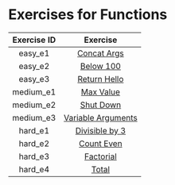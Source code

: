 # Exercises for Functions

| Exercise ID | Exercise |
|:-----------:|:--------:|
| easy_e1 | [Concat Args](https://github.com/ByteAcademyCo/Introduction-And-Environment/tree/master/exercises/hello_world/1_arithmetic) |
| easy_e2 | [Below 100](https://github.com/ByteAcademyCo/Introduction-And-Environment/tree/master/exercises/hello_world/1_concantenation) |
| easy_e3 | [Return Hello](https://github.com/ByteAcademyCo/Introduction-And-Environment/tree/master/exercises/hello_world/1_name_bindings) |
| medium_e1 | [Max Value](https://github.com/ByteAcademyCo/Introduction-And-Environment/tree/master/exercises/hello_world/1_operators) |
| medium_e2 | [Shut Down](https://github.com/ByteAcademyCo/Introduction-And-Environment/tree/master/exercises/hello_world/2_capture_display) |
| medium_e3 | [Variable Arguments](https://github.com/ByteAcademyCo/Introduction-And-Environment/tree/master/exercises/hello_world/2_python_caches) |
| hard_e1 | [Divisible by 3](https://github.com/ByteAcademyCo/Introduction-And-Environment/tree/master/exercises/hello_world/2_string_arithmetic) |
| hard_e2 | [Count Even](https://github.com/ByteAcademyCo/Introduction-And-Environment/tree/master/exercises/hello_world/2_string_duplication) |
| hard_e3 | [Factorial](https://github.com/ByteAcademyCo/Introduction-And-Environment/tree/master/exercises/hello_world/2_type_check) |
| hard_e4 | [Total](https://github.com/ByteAcademyCo/Introduction-And-Environment/tree/master/exercises/hello_world/3_type_change) |
